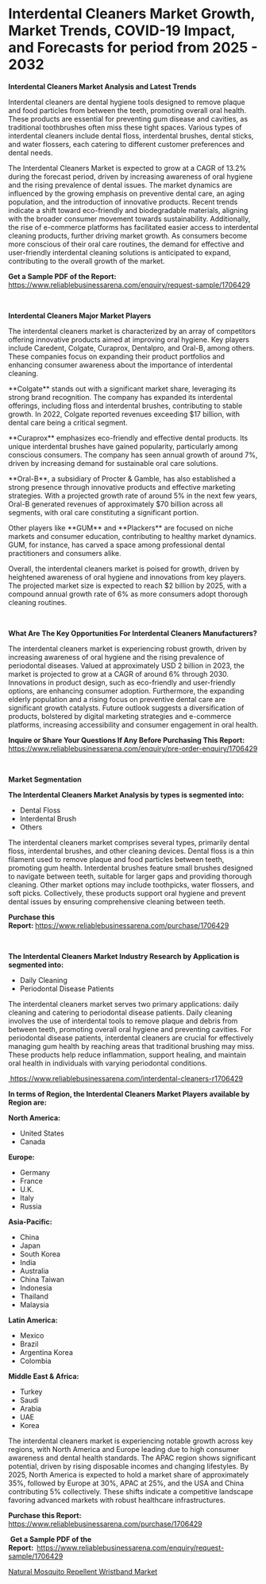 <p><h1>Interdental Cleaners Market Growth, Market Trends, COVID-19 Impact, and Forecasts for period from 2025 - 2032</h1></p><p><strong>Interdental Cleaners Market Analysis and Latest Trends</strong></p>
<p><p>Interdental cleaners are dental hygiene tools designed to remove plaque and food particles from between the teeth, promoting overall oral health. These products are essential for preventing gum disease and cavities, as traditional toothbrushes often miss these tight spaces. Various types of interdental cleaners include dental floss, interdental brushes, dental sticks, and water flossers, each catering to different customer preferences and dental needs.</p><p>The Interdental Cleaners Market is expected to grow at a CAGR of 13.2% during the forecast period, driven by increasing awareness of oral hygiene and the rising prevalence of dental issues. The market dynamics are influenced by the growing emphasis on preventive dental care, an aging population, and the introduction of innovative products. Recent trends indicate a shift toward eco-friendly and biodegradable materials, aligning with the broader consumer movement towards sustainability. Additionally, the rise of e-commerce platforms has facilitated easier access to interdental cleaning products, further driving market growth. As consumers become more conscious of their oral care routines, the demand for effective and user-friendly interdental cleaning solutions is anticipated to expand, contributing to the overall growth of the market.</p></p>
<p><strong>Get a Sample PDF of the Report:&nbsp;</strong> <a href="https://www.reliablebusinessarena.com/enquiry/request-sample/1706429?utm_campaign=3186&utm_medium=2&utm_source=Github&utm_content=ia&utm_term=05042025&utm_id=interdental-cleaners">https://www.reliablebusinessarena.com/enquiry/request-sample/1706429</a></p>
<p>&nbsp;</p>
<p><strong>Interdental Cleaners Major Market Players</strong></p>
<p><p>The interdental cleaners market is characterized by an array of competitors offering innovative products aimed at improving oral hygiene. Key players include Caredent, Colgate, Curaprox, Dentalpro, and Oral-B, among others. These companies focus on expanding their product portfolios and enhancing consumer awareness about the importance of interdental cleaning.</p><p>**Colgate** stands out with a significant market share, leveraging its strong brand recognition. The company has expanded its interdental offerings, including floss and interdental brushes, contributing to stable growth. In 2022, Colgate reported revenues exceeding $17 billion, with dental care being a critical segment.</p><p>**Curaprox** emphasizes eco-friendly and effective dental products. Its unique interdental brushes have gained popularity, particularly among conscious consumers. The company has seen annual growth of around 7%, driven by increasing demand for sustainable oral care solutions.</p><p>**Oral-B**, a subsidiary of Procter & Gamble, has also established a strong presence through innovative products and effective marketing strategies. With a projected growth rate of around 5% in the next few years, Oral-B generated revenues of approximately $70 billion across all segments, with oral care constituting a significant portion.</p><p>Other players like **GUM** and **Plackers** are focused on niche markets and consumer education, contributing to healthy market dynamics. GUM, for instance, has carved a space among professional dental practitioners and consumers alike.</p><p>Overall, the interdental cleaners market is poised for growth, driven by heightened awareness of oral hygiene and innovations from key players. The projected market size is expected to reach $2 billion by 2025, with a compound annual growth rate of 6% as more consumers adopt thorough cleaning routines.</p></p>
<p>&nbsp;</p>
<p><strong>What Are The Key Opportunities For Interdental Cleaners Manufacturers?</strong></p>
<p><p>The interdental cleaners market is experiencing robust growth, driven by increasing awareness of oral hygiene and the rising prevalence of periodontal diseases. Valued at approximately USD 2 billion in 2023, the market is projected to grow at a CAGR of around 6% through 2030. Innovations in product design, such as eco-friendly and user-friendly options, are enhancing consumer adoption. Furthermore, the expanding elderly population and a rising focus on preventive dental care are significant growth catalysts. Future outlook suggests a diversification of products, bolstered by digital marketing strategies and e-commerce platforms, increasing accessibility and consumer engagement in oral health.</p></p>
<p><strong>Inquire or Share Your Questions If Any Before Purchasing This Report:</strong> <a href="https://www.reliablebusinessarena.com/enquiry/pre-order-enquiry/1706429?utm_campaign=3186&utm_medium=2&utm_source=Github&utm_content=ia&utm_term=05042025&utm_id=interdental-cleaners">https://www.reliablebusinessarena.com/enquiry/pre-order-enquiry/1706429</a></p>
<p>&nbsp;</p>
<p><strong>Market Segmentation</strong></p>
<p><strong>The Interdental Cleaners Market Analysis by types is segmented into:</strong></p>
<p><ul><li>Dental Floss</li><li>Interdental Brush</li><li>Others</li></ul></p>
<p><p>The interdental cleaners market comprises several types, primarily dental floss, interdental brushes, and other cleaning devices. Dental floss is a thin filament used to remove plaque and food particles between teeth, promoting gum health. Interdental brushes feature small brushes designed to navigate between teeth, suitable for larger gaps and providing thorough cleaning. Other market options may include toothpicks, water flossers, and soft picks. Collectively, these products support oral hygiene and prevent dental issues by ensuring comprehensive cleaning between teeth.</p></p>
<p><strong>Purchase this Report:&nbsp;</strong><a href="https://www.reliablebusinessarena.com/purchase/1706429?utm_campaign=3186&utm_medium=2&utm_source=Github&utm_content=ia&utm_term=05042025&utm_id=interdental-cleaners">https://www.reliablebusinessarena.com/purchase/1706429</a></p>
<p>&nbsp;</p>
<p><strong>The Interdental Cleaners Market Industry Research by Application is segmented into:</strong></p>
<p><ul><li>Daily Cleaning</li><li>Periodontal Disease Patients</li></ul></p>
<p><p>The interdental cleaners market serves two primary applications: daily cleaning and catering to periodontal disease patients. Daily cleaning involves the use of interdental tools to remove plaque and debris from between teeth, promoting overall oral hygiene and preventing cavities. For periodontal disease patients, interdental cleaners are crucial for effectively managing gum health by reaching areas that traditional brushing may miss. These products help reduce inflammation, support healing, and maintain oral health in individuals with varying periodontal conditions.</p></p>
<p><a href="https://www.reliablebusinessarena.com/interdental-cleaners-r1706429?utm_campaign=3186&utm_medium=2&utm_source=Github&utm_content=ia&utm_term=05042025&utm_id=interdental-cleaners">&nbsp;https://www.reliablebusinessarena.com/interdental-cleaners-r1706429</a></p>
<p><strong>In terms of Region, the Interdental Cleaners Market Players available by Region are:</strong></p>
<p>
    <p> <strong> North America: </strong>
        <ul>
            <li>United States</li>
            <li>Canada</li>
        </ul>
        </p> 
    <p> <strong> Europe: </strong>
        <ul>
            <li>Germany</li>
            <li>France</li>
            <li>U.K.</li>
            <li>Italy</li>
            <li>Russia</li>
        </ul>
        </p> 
    <p> <strong> Asia-Pacific: </strong>
        <ul>
            <li>China</li>
            <li>Japan</li>
            <li>South Korea</li>
            <li>India</li>
            <li>Australia</li>
            <li>China Taiwan</li>
            <li>Indonesia</li>
            <li>Thailand</li>
            <li>Malaysia</li>
        </ul>
        </p> 
    <p> <strong> Latin America: </strong>
        <ul>
            <li>Mexico</li>
            <li>Brazil</li>
            <li>Argentina Korea</li>
            <li>Colombia</li>
        </ul>
        </p> 
    <p> <strong> Middle East & Africa: </strong>
        <ul>
            <li>Turkey</li>
            <li>Saudi</li>
            <li>Arabia</li>
            <li>UAE</li>
            <li>Korea</li>
        </ul>
    </p>
    </p>
<p><p>The interdental cleaners market is experiencing notable growth across key regions, with North America and Europe leading due to high consumer awareness and dental health standards. The APAC region shows significant potential, driven by rising disposable incomes and changing lifestyles. By 2025, North America is expected to hold a market share of approximately 35%, followed by Europe at 30%, APAC at 25%, and the USA and China contributing 5% collectively. These shifts indicate a competitive landscape favoring advanced markets with robust healthcare infrastructures.</p></p>
<p><strong>Purchase this Report: </strong><a href="https://www.reliablebusinessarena.com/purchase/1706429?utm_campaign=3186&utm_medium=2&utm_source=Github&utm_content=ia&utm_term=05042025&utm_id=interdental-cleaners">https://www.reliablebusinessarena.com/purchase/1706429</a></p>
<p>&nbsp;<strong>Get a Sample PDF of the Report:&nbsp;&nbsp;</strong><a href="https://www.reliablebusinessarena.com/enquiry/request-sample/1706429?utm_campaign=3186&utm_medium=2&utm_source=Github&utm_content=ia&utm_term=05042025&utm_id=interdental-cleaners">https://www.reliablebusinessarena.com/enquiry/request-sample/1706429</a></p>
<p><strong></strong></p>
<p><p><a href="https://github.com/zoccohaniech/Market-Research-Report-List-1/blob/main/natural-mosquito-repellent-wristband-market.md?utm_campaign=3186&utm_medium=2&utm_source=Github&utm_content=ia&utm_term=05042025&utm_id=interdental-cleaners">Natural Mosquito Repellent Wristband Market</a></p></p>